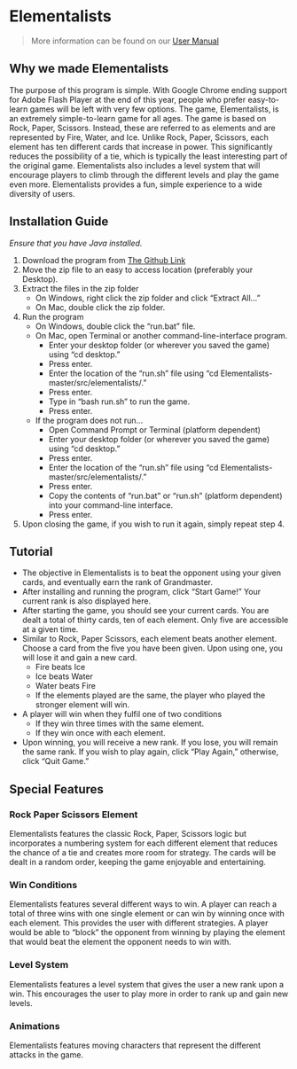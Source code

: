 # Elementalists
> More information can be found on our [User Manual](https://www.docdroid.net/QZPK3We/elementalists-user-guide-pdf)
## Why we made Elementalists
The purpose of this program is simple. With Google Chrome ending support for Adobe Flash Player at the end of this year, people who prefer easy-to-learn games will be left with very few options. The game, Elementalists, is an extremely simple-to-learn game for all ages. The game is based on Rock, Paper, Scissors. Instead, these are referred to as elements and are represented by Fire, Water, and Ice. Unlike Rock, Paper, Scissors, each element has ten different cards that increase in power. This significantly reduces the possibility of a tie, which is typically the least interesting part of the original game. Elementalists also includes a level system that will encourage players to climb through the different levels and play the game even more. Elementalists provides a fun, simple experience to a wide diversity of users.
## Installation Guide
*Ensure that you have Java installed.*
1. Download the program from [The Github Link](https://github.com/vrajpatel2003/Elementalists)
2. Move the zip file to an easy to access location (preferably your Desktop).
3. Extract the files in the zip folder
   - On Windows, right click the zip folder and click “Extract All…”
   - On Mac, double click the zip folder.
4. Run the program
   - On Windows, double click the “run.bat” file.
   - On Mac, open Terminal or another command-line-interface program.
       - Enter your desktop folder (or wherever you saved the game) using “cd desktop.”
       - Press enter.
       - Enter the location of the “run.sh” file using “cd Elementalists-master/src/elementalists/.”
       - Press enter.
       - Type in “bash run.sh” to run the game.
       - Press enter.
   - If the program does not run...
       - Open Command Prompt or Terminal (platform dependent)
       - Enter your desktop folder (or wherever you saved the game) using “cd desktop.”
       - Press enter.
       - Enter the location of the “run.sh” file using “cd Elementalists-master/src/elementalists/.”
       - Press enter.
       - Copy the contents of “run.bat” or “run.sh” (platform dependent) into your command-line interface.
       - Press enter.
5. Upon closing the game, if you wish to run it again, simply repeat step 4.
## Tutorial
- The objective in Elementalists is to beat the opponent using your given cards, and eventually earn the rank of Grandmaster.
- After installing and running the program, click “Start Game!” Your current rank is also displayed here.
- After starting the game, you should see your current cards. You are dealt a total of thirty cards, ten of each element. Only five are accessible at a given time.
- Similar to Rock, Paper Scissors, each element beats another element. Choose a card from the five you have been given. Upon using one, you will lose it and gain a new card.
  - Fire beats Ice
  - Ice beats Water
  - Water beats Fire
  - If the elements played are the same, the player who played the stronger element will win.
- A player will win when they fulfil one of two conditions
  - If they win three times with the same element.
  - If they win once with each element.
- Upon winning, you will receive a new rank. If you lose, you will remain the same rank. If you wish to play again, click “Play Again,” otherwise, click “Quit Game.”
## Special Features
### Rock Paper Scissors Element
Elementalists features the classic Rock, Paper, Scissors logic but incorporates a numbering system for each different element that reduces the chance of a tie and creates more room for strategy. The cards will be dealt in a random order, keeping the game enjoyable and entertaining.
### Win Conditions
Elementalists features several different ways to win. A player can reach a total of three wins with one single element or can win by winning once with each element. This provides the user with different strategies. A player would be able to “block” the opponent from winning by playing the element that would beat the element the opponent needs to win with.
### Level System
Elementalists features a level system that gives the user a new rank upon a win. This encourages the user to play more in order to rank up and gain new levels.
### Animations
Elementalists features moving characters that represent the different attacks in the game.
